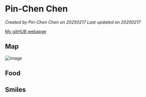 # Pin-Chen Chen


*Created by Pin-Chen Chen on 20250217 Last updated on 20250217*

[My gitHUB webapge]() 


## Map

![image](https://github.com/user-attachments/assets/ed4b0f4a-070b-4955-8078-5f767895e8f3)

## Food



## Smiles


